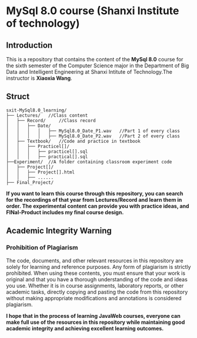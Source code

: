# MySql 8.0 course (Shanxi Institute of technology)
## Introduction
This is a repository that contains the content of the **MySql 8.0** course for the sixth semester of the Computer Science major in the Department of Big Data and Intelligent Engineering at Shanxi Intitute of Technology.The instructor is **Xiaoxia Wang**.
## Struct
```
sxit-MySql8.0_learning/
├── Lectures/   //Class content
│   ├── Record/     //Class record
│   │   ├── Date/
│   │   │   │   ├── MySql8.0_Date_P1.wav   //Part 1 of every class
│   │   │   │   ├── MySql8.0_Date_P2.wav   //Part 2 of every class
│   ├── Textbook/   //Code and practice in textbook
│   │   ├── Practicel[]/
│   │   │   ├── practicel[].sql
│   │   │   ├── practical[].sql
├──Experiment/  //A folder containing classroom experiment code
│   ├── Project[]/
│   │   ├── Project[].html
│   │   ├── ......
├── Final_Project/
```
**If you want to learn this course through this repository, you can search for the recordings of that year from Lectures/Record and learn them in order. The experimental content can provide you with practice ideas, and FINal-Product includes my final course design.**

## Academic Integrity Warning

### Prohibition of Plagiarism
The code, documents, and other relevant resources in this repository are solely for learning and reference purposes. Any form of plagiarism is strictly prohibited. When using these contents, you must ensure that your work is original and that you have a thorough understanding of the code and ideas you use. Whether it is in course assignments, laboratory reports, or other academic tasks, directly copying and pasting the code from this repository without making appropriate modifications and annotations is considered plagiarism.

<strong>I hope that in the process of learning JavaWeb courses, everyone can make full use of the resources in this repository while maintaining good academic integrity and achieving excellent learning outcomes.</strong>